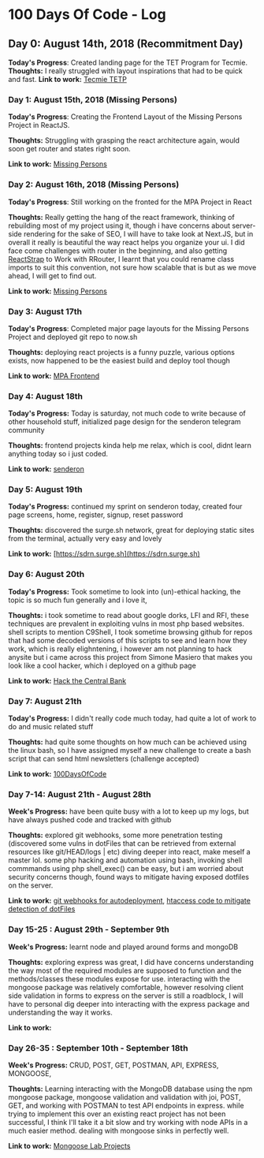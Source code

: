 # 100 Days Of Code - Log

## Day 0: August 14th, 2018 (Recommitment Day)

**Today's Progress**: Created landing page for the TET Program for Tecmie.
**Thoughts:** I really struggled with layout inspirations that had to be quick and fast.
**Link to work:** [Tecmie TETP](https://tet.tecmie.com)

### Day 1: August 15th, 2018 (Missing Persons)

**Today's Progress**: Creating the Frontend Layout of the Missing Persons Project in ReactJS.

**Thoughts:** Struggling with grasping the react architecture again, would soon get router and states right soon.

**Link to work:** [Missing Persons](https://github.com/koolamusic/mpa-react)

### Day 2: August 16th, 2018 (Missing Persons)

**Today's Progress**: Still working on the fronted for the MPA Project in React

**Thoughts:** Really getting the hang of the react framework, thinking of rebuilding most of my project using it, though i 
have concerns about server-side rendering for the sake of SEO, I will have to take look at Next.JS, but in overall it really is beautiful the way react helps you organize your ui. I did face come challenges with router in the beginning, and also getting [ReactStrap](https://reactstrap.github.io) to Work with RRouter, I learnt that you could rename class imports to suit this convention, not sure how scalable that is but as we move ahead, I will get to find out.

**Link to work:** [Missing Persons](https://github.com/koolamusic/mpa-react)

### Day 3: August 17th

**Today's Progress**: Completed major page layouts for the Missing Persons Project and deployed git repo to now.sh

**Thoughts:** deploying react projects is a funny puzzle, various options exists, now happened to be the easiest build and deploy tool though

**Link to work:** [MPA Frontend](https://mpa-dxadsepkqm.now.sh)

### Day 4: August 18th

**Today's Progress:** Today is saturday, not much code to write because of other household stuff, initialized page design for the senderon telegram community

**Thoughts:** frontend projects kinda help me relax, which is cool, didnt learn anything today so i just coded.

**Link to work:** [senderon](https://github.com/koolamusic/snderon)

### Day 5: August 19th

**Today's Progress:** continued my sprint on senderon today, created four page screens, home, register, signup, reset password

**Thoughts:** discovered the surge.sh network, great for deploying static sites from the terminal, actually very easy and lovely

**Link to work:** [https://sdrn.surge.sh](https://sdrn.surge.sh)

### Day 6: August 20th

**Today's Progress:** Took sometime to look into (un)-ethical hacking, the topic is so much fun generally and i love it,  

**Thoughts:** i took sometime to read about google dorks, LFI and RFI, these techniques are prevalent in exploiting vulns in most php based websites. shell scripts to mention C9Shell, I took sometime browsing github for repos that had some decoded versions of this scripts to see and learn how they work, which is really elighntening, i however am not planning to hack anysite but i came across this project from Simone Masiero that makes you look like a cool hacker, which i deployed on a github page

**Link to work:** [Hack the Central Bank](https://koolamusic.github.io/hackertyper)

### Day 7: August 21th

**Today's Progress:** I didn't really code much today, had quite a lot of work to do and music related stuff

**Thoughts:** had quite some thoughts on how much can be achieved using the linux bash, so I have assigned myself a new challenge to create a bash script that can send html newsletters (challenge accepted)

**Link to work:** [100DaysOfCode](https://github.com/koolamusic/100-days-of-code)

### Day 7-14: August 21th - August 28th

**Week's Progress:** have been quite busy with a lot to keep up my logs, but have always pushed code and tracked with github

**Thoughts:** explored git webhooks, some more penetration testing (discovered some vulns in dotFiles that can be retrieved from external resources like git/HEAD/logs | etc) diving deeper into react, make meself a master lol. some php hacking and automation using bash, invoking shell commmands using php shell_exec() can be easy, but i am worried about security concerns though, found ways to mitigate having exposed dotfiles on the server. 

**Link to work:** [git webhooks for autodeployment](https://gist.github.com/koolamusic/e79edf06d42165edfbfd988d75990516), [htaccess code to mitigate detection of dotFiles](https://gist.github.com/koolamusic/e30e03f4999003d6efee6e8e53bca1e0)

### Day 15-25 : August 29th - September 9th

**Week's Progress:** learnt node and played around forms and mongoDB

**Thoughts:** exploring express was great, I did have concerns understanding the way most of the required modules are supposed to function and the methods/classes these modules expose for use.  interacting with the mongoose package was relatively comfortable, however resolving client side validation in forms to express on the server is still a roadblock, I will have to personal dig deeper into interacting with the express package and understanding the way it works.

**Link to work:**

### Day 26-35 : September 10th - September 18th

**Week's Progress:** CRUD, POST, GET, POSTMAN, API, EXPRESS, MONGOOSE,

**Thoughts:** Learning interacting with the MongoDB database using the npm mongoose package, mongoose validation and validation with joi, POST, GET, and working with POSTMAN to test API endpoints in express. while trying to implement this over an existing react project has not been successful, I think I'll take it a bit slow and try working with node APIs in a much easier method. dealing with mongoose sinks in perfectly well.

**Link to work:** [Mongoose Lab Projects](https://github.com/koolamusic/mongolab)

